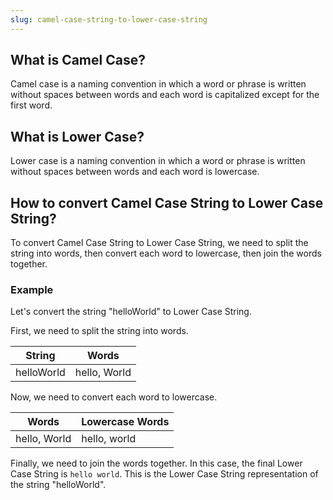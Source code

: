 ```yaml
---
slug: camel-case-string-to-lower-case-string
---
```


## What is Camel Case?

Camel case is a naming convention in which a word or phrase is written without spaces between words and each word is capitalized except for the first word.

## What is Lower Case?

Lower case is a naming convention in which a word or phrase is written without spaces between words and each word is lowercase.

## How to convert Camel Case String to Lower Case String?

To convert Camel Case String to Lower Case String, we need to split the string into words, then convert each word to lowercase, then join the words together.

### Example

Let's convert the string "helloWorld" to Lower Case String.

First, we need to split the string into words.

| String     | Words        |
| ---------- | ------------ |
| helloWorld | hello, World |

Now, we need to convert each word to lowercase.

| Words        | Lowercase Words |
| ------------ | --------------- |
| hello, World | hello, world    |

Finally, we need to join the words together. In this case, the final Lower Case String is `hello world`. This is the Lower Case String representation of the string "helloWorld".
